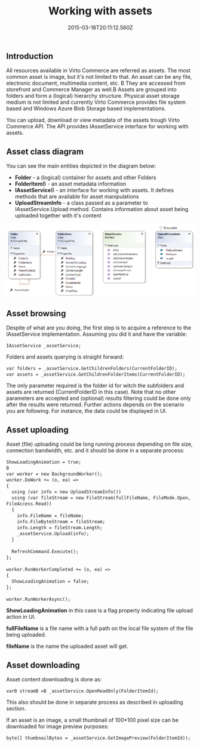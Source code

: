 ﻿---
title: Working with assets
description: Working with assets
layout: docs
date: 2015-03-18T20:11:12.560Z
priority: 6
---
## Introduction

All resources available in Virto Commerce are referred as assets. The most common asset is image, but it's not limited to that. An asset can be any file, electronic document, multimedia content, etc. В They are accessed from storefront and Commerce Manager as well.В Assets are grouped into folders and form a (logical) hierarchy structure. Physical asset storage medium is not limited and currently Virto Commerce provides file system based and Windows Azure Blob Storage based implementations.

You can upload, download or view metadata of the assets trough Virto Commerce API. The API provides IAssetService interface for working with assets.

## Asset class diagram

You can see the main entities depicted in the diagram below:

* **Folder** - a (logical) container for assets and other Folders
* **FolderItem**В - an asset metadata information
* **IAssetService**В - an interface for working with assets. It defines methods that are available for asset manipulations
* **UploadStreamInfo** - a class passed as a parameter to IAssetService.Upload method. Contains information about asset being uploaded together with it's content

<img src="../../assets/images/docs/asset-diagram.png" />

## Asset browsing

Despite of what are you doing, the first step is to acquire a reference to the IAssetService implementation. Assuming you did it and have the variable:

```
IAssetService _assetService;
```

Folders and assets querying is straight forward:

```
var folders = _assetService.GetChildrenFolders(CurrentFolderID);
var assets = _assetService.GetChildrenFolderItems(CurrentFolderID);
```

The only parameter required is the folder id for witch the subfolders and assets are returned (CurrentFolderID in this case). Note that no other parameters are accepted and (optional) results filtering could be done only after the results were returned. Further actions depends on the scenario you are following. For instance, the data could be displayed in UI.

## Asset uploading

Asset (file) uploading could be long running process depending on file size, connection bandwidth, etc. and it should be done in a separate process:

```
ShowLoadingAnimation = true;
В 
var worker = new BackgroundWorker();
worker.DoWork += (o, ea) =>
{
  using (var info = new UploadStreamInfo())
  using (var fileStream = new FileStream(fullFileName, FileMode.Open, FileAccess.Read))
  {
    info.FileName = fileName;
    info.FileByteStream = fileStream;
    info.Length = fileStream.Length;
    _assetService.Upload(info);
  }

  RefreshCommand.Execute();
};

worker.RunWorkerCompleted += (o, ea) =>
{
  ShowLoadingAnimation = false;
};

worker.RunWorkerAsync();
```

**ShowLoadingAnimation** in this case is a flag property indicating file upload action in UI.

**fullFileName** is a file name with a full path on the local file system of the file being uploaded.

**fileName** is the name the uploaded asset will get.

## Asset downloading

Asset content downloading is done as:

```
varВ streamВ =В _assetService.OpenReadOnly(FolderItemId);
```

This also should be done in separate process as described in uploading section.

If an asset is an image, a small thumbnail of 100*100 pixel size can be downloaded for image preview purposes:

```
byte[] thumbnailBytes = _assetService.GetImagePreview(FolderItemId));
```
